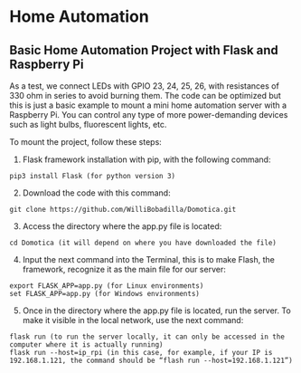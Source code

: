 # Home Automation

## Basic Home Automation Project with Flask and Raspberry Pi

As a test, we connect LEDs with GPIO 23, 24, 25, 26, with resistances of 330 ohm in series to avoid burning them. The code can be optimized but this is just a basic example to mount a mini home automation server with a Raspberry Pi. You can control any type of more power-demanding devices such as light bulbs, fluorescent lights, etc.

To mount the project, follow these steps:

1. Flask framework installation with pip, with the following command:
```
pip3 install Flask (for python version 3)
```

2. Download the code with this command:
```
git clone https://github.com/WilliBobadilla/Domotica.git
```

3. Access the directory where the app.py file is located:
```
cd Domotica (it will depend on where you have downloaded the file)
```

4. Input the next command into the Terminal, this is to make Flash, the framework, recognize it as the main file for our server:
```
export FLASK_APP=app.py (for Linux environments)
set FLASK_APP=app.py (for Windows environments)
```

5. Once in the directory where the app.py file is located, run the server. To make it visible in the local network, use the next command:
```
flask run (to run the server locally, it can only be accessed in the computer where it is actually running)
flask run --host=ip_rpi (in this case, for example, if your IP is 192.168.1.121, the command should be “flash run --host=192.168.1.121”)
```

